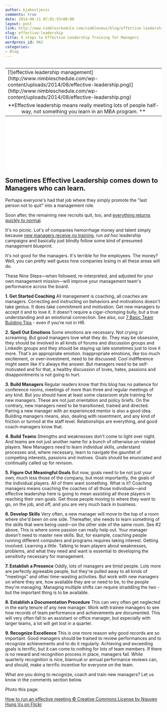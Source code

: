 ```yaml
---
author: kjakovljevic
comments: true
date: 2014-08-11 07:01:53+00:00
layout: post
link: http://www.nimbleschedule.com/nimblenews/blog/effective-leadership/
slug: effective-leadership
title: 9 steps to Effective Leadership Training for Managers
wordpress_id: 962
categories:
- Blog
---
```


<table style="background-color: #ffffff; height: 332px;" border="0" align="right" width="324" cellpadding="3" cellspacing="3" >
<tbody >
<tr >

<td >[![effective leadership management](http://www.nimbleschedule.com/wp-content/uploads/2014/08/effective-leadership.png)](http://www.nimbleschedule.com/wp-content/uploads/2014/08/effective-leadership.png)
</td>
</tr>
<tr >

<td style="text-align: center;" >**Effective leadership means really meeting lots of people half-way, not something you learn in an MBA program. 
**
</td>
</tr>
</tbody>
</table>


## Sometimes Effective Leadership comes down to Managers who can learn.


Perhaps everyone's had that job where they simply promote the "last person not to quit" into a management role.

Soon after, the remaining new recruits quit, too, and [everything returns quickly to normal](http://humanresources.about.com/od/badmanagerboss/a/10-more-dumb-things-managers-do.htm).

It's no picnic. Lot's of companies hemorrhage money and talent simply because [new managers receive no training](http://www.askamanager.org/2012/05/why-are-employers-so-bad-at-training-people.html), run _ad hoc_ leadership campaigns and basically just blindly follow some kind of presumed management blueprint.

It's not good for the managers. It's terrible for the employees. The money? Well, you can pretty well guess how companies losing in all these areas will do.

These Nine Steps—when followed, re-interpreted, and adjusted for your own management mission—will improve your management team's performance across the board.

**1. Get Started Coaching**
All management is coaching, all coaches are managers. Correcting and instructing on behaviors and motivations doesn't take genius. It does take commitment and motivation. Get new managers to accept it and to love it. It doesn't require a cigar-chomping bully, but a true understanding and an emotional connection. See also, our [7 Basic Team Building Tips](http://www.nimbleschedule.com/team-building/) - even if you're not in HR.

**2. Spell Out Emotions**
Some emotions are necessary. Not crying or screaming. But good managers love what they do. They may be obsessive, they should be involved in all kinds of forums and discussion groups and LinkedIn groups and they should be staying up late sometimes just to love it more. That's an appropriate emotion. Inappropriate emotions, like too much excitement, or over-investment, need to be discussed. Cool indifference might seem like it's always the answer. But managers need to be self-motivated and for that, a healthy discussion of loves, hates, passions and disappointments is not going to hurt.

**3. Build Managers**
Regular readers know that this blog has no patience for conference rooms, meetings of more than three and regular meetings of any kind. But you should have at least some classroom style training for new managers. These are not just orientation and policy briefs. On the contrary, new managers need to be transitioned, trained and directed. Pairing a new manager with an experienced mentor is also a good idea. Building managers means, also, dealing with resentment, and any kind of friction or turmoil at the staff level. Relationships are everything, and good coach-managers know that.

**4. Build Teams**
Strengths and weaknesses don't come to light over night. And teams are not just another name for a bunch of otherwise un-related players. New Managers need to learn individual skills, understand processes and, where necessary, learn to navigate the gauntlet of competing interests, passions and motives. Goals should be enunciated and continually called up for revision.

**5. Figure Out Meaningful Goals**
But now, goals need to be not just your own, much less those of the company, but most importantly, the goals of the individual players. All of them want something. What is it? Coaching managers means coaching the coaches of all those individuals—and effective leadership here is going to mean assisting all those players in reaching their own goals. Get those people moving to where they want to go, on the job, and off, and you are very much back in business.

**6. Develop Skills**
Very often, a new manager will move to the top of a room where she'd been on one side. Thereafter, she needs to learn something of the skills that were being used—on the other side of the same room. See #2 above. This is where some passion can really help out. Your manager doesn't need to master new skills. But, for example, coaching people running different computers and programs requires taking interest. Getting involved. Learning a little. Talking to team players about weaknesses, problems, and what they need and want is essential to developing the sensitivity necessary for management.

**7. Establish a Presence**
Oddly, lots of managers are timid people. Lots more are perfectly agreeable people, but they're pulled away to all kinds of "meetings" and other time-wasting activities. But work with new managers on where they are, how available they are or need to be, to the people they're managing. Managing multiple shifts can require straddling the two - but the important thing is to be available.

**8. Establish a Documentation Procedure**
This can very often get neglected in the early tenure of any new manager. Work with trainee managers to see how records of team performance and achievements are documented. This will very often fall to an assistant or office manager, but especially with larger teams, a lot will get lost in a quarter.

**9. Recognize Excellence**
This is one more reason why good records are so important. Good managers should be trained to review performances and to recognize achievements and to do it regularly. Achieving and exceeding goals is terrific, but it can come to nothing for lots of team members. If there is no reward and recognition process in place, managers fail. While quarterly recognition is nice, biannual or annual performance reviews can, and should, make a terrific incentive for everyone on the team.

What are you doing to recognize, coach and train new managers? Let us know in the comments section below.



Photo this page:                

[How to run an effective meeting © Creative Commons License by Nguyen Hung Vu on Flickr](https://flic.kr/p/oc6ejQ)
